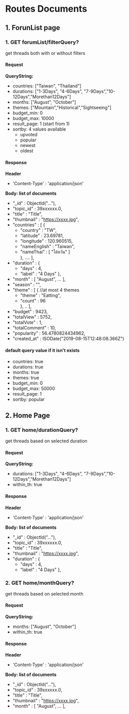 # Routes Documents
## 1. ForunList page
### 1. GET forumList/filterQuery?
get threads both with or without filters

#### Request
**QueryString:**
- countries: ["Taiwan", "Thailand"]
- durations: ["1-3Days", "4-6Days", "7-9Days","10-12Days","Morethan12Days"]
- months: ["August", "October"]
- themes: ["Mountain","Historical","Sightseeing"]
- budget_min: 0
- budget_max: 10000
- result_page: 1 (start from 1)
- sortby: 4 values available
    - upvoted
    - popular
    - newest
    - oldest

#### Response
**Header**
- 'Content-Type' : 'application/json'

**Body: list of documents**
- "_id" : ObjectId("..."),
- "topic_id" : 39xxxxxx.0,
- "title" : "Title",
- "thumbnail" : "https://xxxx.jpg",
- "countries" : [ 
        {
    - "country" : "TW",
    - "latitude" : 23.69781,
    - "longitude" : 120.960515,
    - "nameEnglish" : "Taiwan",
    - "nameThai" : [  "ไต้หวัน" ] <br>
        }, ....
    ],
- "duration" : {
    - "days" : 4,
    - "label" : "4 Days"
    },
- "month" : [ "August", ... ],
- "season" : "",
- "theme" : [ 
        { //at most 4 themes
    - "theme" : "Eatting",
    - "count" : 96 <br>
        }, 
        ..
    ],
- "budget" : 9423,
- "totalView" : 5752,
- "totalVote" : 1,
- "totalComment" : 10,
- "popularity" : 56.4780824434962,
- "created_at" : ISODate("2019-08-15T12:48:08.366Z")

#### default query value if it isn't exists
- countries: true
- durations: true
- months: true
- themes: true
- budget_min: 0
- budget_max: 50000
- result_page: 1
- sortby: popular

## 2. Home Page
### 1. GET home/durationQuery?
get threads based on selected duration

#### Request
**QueryString:**
- durations: ["1-3Days", "4-6Days", "7-9Days","10-12Days","Morethan12Days"]
- within_th: true

#### Response
**Header**
- 'Content-Type' : 'application/json'

**Body: list of documents**
- "_id" : ObjectId("..."),
- "topic_id" : 39xxxxxx.0,
- "title" : "Title",
- "thumbnail" : "https://xxxx.jpg",
- "duration" : {
    - "days" : 4,
    - "label" : "4 Days"
    },

### 2. GET home/monthQuery?
get threads based on selected month

#### Request
**QueryString:**
- months: ["August", "October"]
- within_th: true

#### Response
**Header**
- 'Content-Type' : 'application/json'

**Body: list of documents**
- "_id" : ObjectId("..."),
- "topic_id" : 39xxxxxx.0,
- "title" : "Title",
- "thumbnail" : "https://xxxx.jpg",
- "month" : [ "August", ... ],